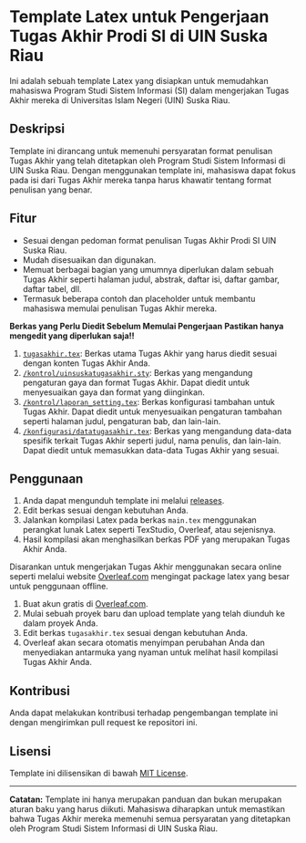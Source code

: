 # Template Latex untuk Pengerjaan Tugas Akhir Prodi SI di UIN Suska Riau

Ini adalah sebuah template Latex yang disiapkan untuk memudahkan mahasiswa Program Studi Sistem Informasi (SI) dalam mengerjakan Tugas Akhir mereka di Universitas Islam Negeri (UIN) Suska Riau.

## Deskripsi

Template ini dirancang untuk memenuhi persyaratan format penulisan Tugas Akhir yang telah ditetapkan oleh Program Studi Sistem Informasi di UIN Suska Riau. Dengan menggunakan template ini, mahasiswa dapat fokus pada isi dari Tugas Akhir mereka tanpa harus khawatir tentang format penulisan yang benar.

## Fitur

- Sesuai dengan pedoman format penulisan Tugas Akhir Prodi SI UIN Suska Riau.
- Mudah disesuaikan dan digunakan.
- Memuat berbagai bagian yang umumnya diperlukan dalam sebuah Tugas Akhir seperti halaman judul, abstrak, daftar isi, daftar gambar, daftar tabel, dll.
- Termasuk beberapa contoh dan placeholder untuk membantu mahasiswa memulai penulisan Tugas Akhir mereka.

**Berkas yang Perlu Diedit Sebelum Memulai Pengerjaan**
**Pastikan hanya mengedit yang diperlukan saja!!**
1. [`tugasakhir.tex`](tugasakhir.tex): Berkas utama Tugas Akhir yang harus diedit sesuai dengan konten Tugas Akhir Anda.
2. [`/kontrol/uinsuskatugasakhir.sty`](/kontrol/uinsuskatugasakhir.sty): Berkas yang mengandung pengaturan gaya dan format Tugas Akhir. Dapat diedit untuk menyesuaikan gaya dan format yang diinginkan.
3. [`/kontrol/laporan_setting.tex`](/kontrol/laporan_setting.tex): Berkas konfigurasi tambahan untuk Tugas Akhir. Dapat diedit untuk menyesuaikan pengaturan tambahan seperti halaman judul, pengaturan bab, dan lain-lain.
4. [`/konfigurasi/datatugasakhir.tex`](/konfigurasi/datatugasakhir.tex): Berkas yang mengandung data-data spesifik terkait Tugas Akhir seperti judul, nama penulis, dan lain-lain. Dapat diedit untuk memasukkan data-data Tugas Akhir yang sesuai.

## Penggunaan

1. Anda dapat mengunduh template ini melalui [releases](https://github.com/namapengguna/namarepo/releases/latest).
2. Edit berkas sesuai dengan kebutuhan Anda.
3. Jalankan kompilasi Latex pada berkas `main.tex` menggunakan perangkat lunak Latex seperti TexStudio, Overleaf, atau sejenisnya.
4. Hasil kompilasi akan menghasilkan berkas PDF yang merupakan Tugas Akhir Anda.

Disarankan untuk mengerjakan Tugas Akhir menggunakan secara online seperti melalui website [Overleaf.com](https://www.overleaf.com/) mengingat package latex yang besar untuk penggunaan offline.

1. Buat akun gratis di [Overleaf.com](https://www.overleaf.com/).
2. Mulai sebuah proyek baru dan upload template yang telah diunduh ke dalam proyek Anda.
3. Edit berkas `tugasakhir.tex` sesuai dengan kebutuhan Anda.
4. Overleaf akan secara otomatis menyimpan perubahan Anda dan menyediakan antarmuka yang nyaman untuk melihat hasil kompilasi Tugas Akhir Anda.

## Kontribusi

Anda dapat melakukan kontribusi terhadap pengembangan template ini dengan mengirimkan pull request ke repositori ini.

## Lisensi

Template ini dilisensikan di bawah [MIT License](LICENSE).

---

**Catatan:** Template ini hanya merupakan panduan dan bukan merupakan aturan baku yang harus diikuti. Mahasiswa diharapkan untuk memastikan bahwa Tugas Akhir mereka memenuhi semua persyaratan yang ditetapkan oleh Program Studi Sistem Informasi di UIN Suska Riau.
